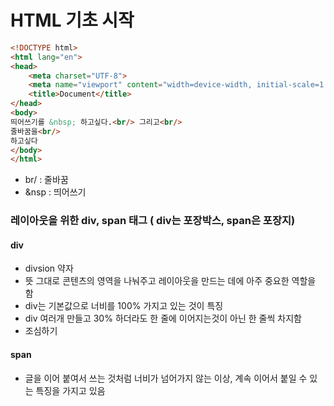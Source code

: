# HTML 기초 시작

~~~html
<!DOCTYPE html>
<html lang="en">
<head>
    <meta charset="UTF-8">
    <meta name="viewport" content="width=device-width, initial-scale=1.0">
    <title>Document</title>
</head>
<body>
띄어쓰기를 &nbsp; 하고싶다.<br/> 그리고<br/>
줄바꿈을<br/>
하고싶다
</body>
</html>
~~~

- br/ : 줄바꿈
- &nsp : 띄어쓰기



### 레이아웃을 위한 div, span 태그 ( div는 포장박스, span은 포장지)

#### div
- divsion 약자
- 뜻 그대로 콘텐츠의 영역을 나눠주고 레이아웃을 만드는 데에 아주 중요한 역할을 함
- div는 기본값으로 너비를 100% 가지고 있는 것이 특징
- div 여러개 만들고 30% 하더라도 한 줄에 이어지는것이 아닌 한 줄씩 차지함
- 조심하기

#### span
-  글을 이어 붙여서 쓰는 것처럼 너비가 넘어가지 않는 이상, 계속 이어서 붙일 수 있는 특징을 가지고 있음
